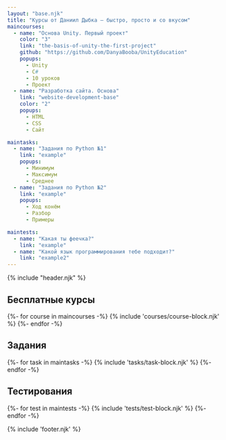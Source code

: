 ```yaml
---
layout: "base.njk"
title: "Курсы от Даниил Дыбка — быстро, просто и со вкусом"
maincourses:
  - name: "Основа Unity. Первый проект"
    color: "3"
    link: "the-basis-of-unity-the-first-project"
    github: "https://github.com/DanyaBooba/UnityEducation"
    popups:
      - Unity
      - C#
      - 10 уроков
      - Проект
  - name: "Разработка сайта. Основа"
    link: "website-development-base"
    color: "2"
    popups:
      - HTML
      - CSS
      - Сайт

maintasks:
  - name: "Задания по Python №1"
    link: "example"
    popups:
      - Минимум
      - Максимум
      - Среднее
  - name: "Задания по Python №2"
    link: "example"
    popups:
      - Ход конём
      - Разбор
      - Примеры

maintests:
  - name: "Какая ты феечка?"
    link: "example"
  - name: "Какой язык программирования тебе подходит?"
    link: "example2"
---
```


{% include "header.njk" %}

<main class="container mt-5">
    <h2 class="main-title">Бесплатные курсы</h2>
    <div class="row row-courses row-cols-1 row-cols-lg-3 g-3">
        {%- for course in maincourses -%}
            {% include 'courses/course-block.njk' %}
        {%- endfor -%}
    </div>
    <h2 class="main-title">Задания</h2>
    <div class="row row-courses row-cols-1 row-cols-lg-3 g-3">
        {%- for task in maintasks -%}
            {% include 'tasks/task-block.njk' %}
        {%- endfor -%}
    </div>
    <h2 class="main-title">Тестирования</h2>
    <div class="row row-courses row-cols-1 row-cols-lg-3 g-3">
        {%- for test in maintests -%}
            {% include 'tests/test-block.njk' %}
        {%- endfor -%}
    </div>
</main>

{% include 'footer.njk' %}
